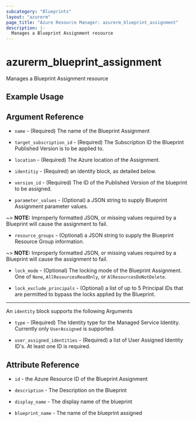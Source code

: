 ```yaml
---
subcategory: "Blueprints"
layout: "azurerm"
page_title: "Azure Resource Manager: azurerm_blueprint_assignment"
description: |-
  Manages a Blueprint Assignment resource
---
```


# azurerm_blueprint_assignment

Manages a Blueprint Assignment resource

## Example Usage

## Argument Reference

* `name` - (Required) The name of the Blueprint Assignment

* `target_subscription_id` - (Required) The Subscription ID the Blueprint Published Version is to be applied to.

* `location` - (Required) The Azure location of the Assignment. 

* `identitiy` - (Required) an identity block, as detailed below.

* `version_id` - (Required) The ID of the Published Version of the blueprint to be assigned. 

* `parameter_values` - (Optional) a JSON string to supply Blueprint Assignment parameter values.

~> **NOTE:** Improperly formatted JSON, or missing values required by a Blueprint will cause the assignment to fail.

* `resource_groups` - (Optional) a JSON string to supply the Blueprint Resource Group information. 

~> **NOTE:** Improperly formatted JSON, or missing values required by a Blueprint will cause the assignment to fail.

* `lock_mode` - (Optional) The locking mode of the Blueprint Assignment.  One of `None`, `AllResourcesReadOnly`, or `AlResourcesDoNotDelete`.

* `lock_exclude_principals` - (Optional) a list of up to 5 Principal IDs that are permitted to bypass the locks applied by the Blueprint.

---

An `identity` block supports the following Arguments

* `type` - (Required) The Identity type for the Managed Service Identity. Currently only `UserAssigned` is supported.

* `user_assigned_identities` - (Required) a list of User Assigned Identity ID's. At least one ID is required.


## Attribute Reference

* `id` - the Azure Resource ID of the Blueprint Assignment

* `description` - The Description on the Blueprint

* `display_name` - The display name of the blueprint

* `blueprint_name` - The name of the blueprint assigned
